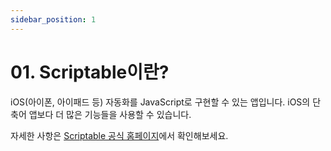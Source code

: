 ```yaml
---
sidebar_position: 1
---
```

# 01. Scriptable이란?
iOS(아이폰, 아이패드 등) 자동화를 JavaScript로 구현할 수 있는 앱입니다.
iOS의 단축어 앱보다 더 많은 기능들을 사용할 수 있습니다.

자세한 사항은 [Scriptable 공식 홈페이지](https://scriptable.app/)에서 확인해보세요.